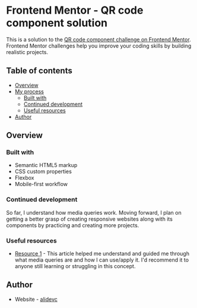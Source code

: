 # Frontend Mentor - QR code component solution

This is a solution to the [QR code component challenge on Frontend Mentor](https://www.frontendmentor.io/challenges/qr-code-component-iux_sIO_H). Frontend Mentor challenges help you improve your coding skills by building realistic projects. 

## Table of contents

- [Overview](#overview)
  <!-- - [Links](#links) -->
- [My process](#my-process)
  - [Built with](#built-with)
  - [Continued development](#continued-development)
  - [Useful resources](#useful-resources)
- [Author](#author)

## Overview

<!-- ### Links

- Solution URL: [Add solution URL here](https://your-solution-url.com)
- Live Site URL: [Add live site URL here](https://your-live-site-url.com) -->

### Built with

- Semantic HTML5 markup
- CSS custom properties
- Flexbox
- Mobile-first workflow

### Continued development

So far, I understand how media queries work. Moving forward, I plan on getting a better grasp of creating responsive websites along with its components by practicing and creating more projects.

### Useful resources

- [Resource 1](https://www.freecodecamp.org/news/css-media-queries-breakpoints-media-types-standard-resolutions-and-more/) - This article helped me understand and guided me through what media queries are and how I can use/apply it. I'd recommend it to anyone still learning or struggling in this concept.

## Author

- Website - [alidevc](https://www.github.com/alidevc)
